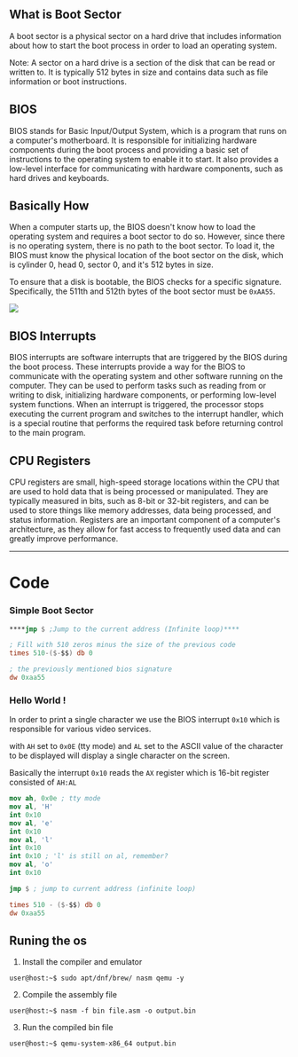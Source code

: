 ## What is Boot Sector

A boot sector is a physical sector on a hard drive that includes information about how to start the boot process in order to load an operating system.

Note: A sector on a hard drive is a section of the disk that can be read or written to. It is typically 512 bytes in size and contains data such as file information or boot instructions.

## BIOS

BIOS stands for Basic Input/Output System, which is a program that runs on a computer's motherboard. It is responsible for initializing hardware components during the boot process and providing a basic set of instructions to the operating system to enable it to start. It also provides a low-level interface for communicating with hardware components, such as hard drives and keyboards.

## Basically How

When a computer starts up, the BIOS doesn't know how to load the operating system and requires a boot sector to do so. However, since there is no operating system, there is no path to the boot sector. To load it, the BIOS must know the physical location of the boot sector on the disk, which is cylinder 0, head 0, sector 0, and it's 512 bytes in size.

To ensure that a disk is bootable, the BIOS checks for a specific signature. Specifically, the 511th and 512th bytes of the boot sector must be `0xAA55`.

![](https://external-content.duckduckgo.com/iu/?u=https%3A%2F%2Fqph.fs.quoracdn.net%2Fmain-qimg-4c2c19e8f68405c99d125c58414f6359&f=1&nofb=1&ipt=c72bdb62d557c3762a309d11c657982b5ea040ea4ca2ce33607b7f207d3e1fd0&ipo=images)

## BIOS **Interrupts**

BIOS interrupts are software interrupts that are triggered by the BIOS during the boot process. These interrupts provide a way for the BIOS to communicate with the operating system and other software running on the computer. They can be used to perform tasks such as reading from or writing to disk, initializing hardware components, or performing low-level system functions. When an interrupt is triggered, the processor stops executing the current program and switches to the interrupt handler, which is a special routine that performs the required task before returning control to the main program.

## CPU Registers

CPU registers are small, high-speed storage locations within the CPU that are used to hold data that is being processed or manipulated. They are typically measured in bits, such as 8-bit or 32-bit registers, and can be used to store things like memory addresses, data being processed, and status information. Registers are an important component of a computer's architecture, as they allow for fast access to frequently used data and can greatly improve performance.

---

# Code

### Simple Boot Sector

```nasm
****jmp $ ;Jump to the current address (Infinite loop)****

; Fill with 510 zeros minus the size of the previous code
times 510-($-$$) db 0

; the previously mentioned bios signature
dw 0xaa55
```

### Hello World !

In order to print a single character we use the BIOS interrupt `0x10` which is responsible for various video services.

with `AH` set to `0x0E` (tty mode) and `AL` set to the ASCII value of the character to be displayed will display a single character on the screen.

Basically the interrupt `0x10` reads the `AX` register which is 16-bit register consisted of `AH:AL`

```nasm
mov ah, 0x0e ; tty mode
mov al, 'H'
int 0x10
mov al, 'e'
int 0x10
mov al, 'l'
int 0x10
int 0x10 ; 'l' is still on al, remember?
mov al, 'o'
int 0x10

jmp $ ; jump to current address (infinite loop)

times 510 - ($-$$) db 0
dw 0xaa55
```

## Runing the os

1. Install the compiler and emulator

```console
user@host:~$ sudo apt/dnf/brew/ nasm qemu -y
```

2. Compile the assembly file

```console
user@host:~$ nasm -f bin file.asm -o output.bin
```

3. Run the compiled bin file

```console
user@host:~$ qemu-system-x86_64 output.bin
```
